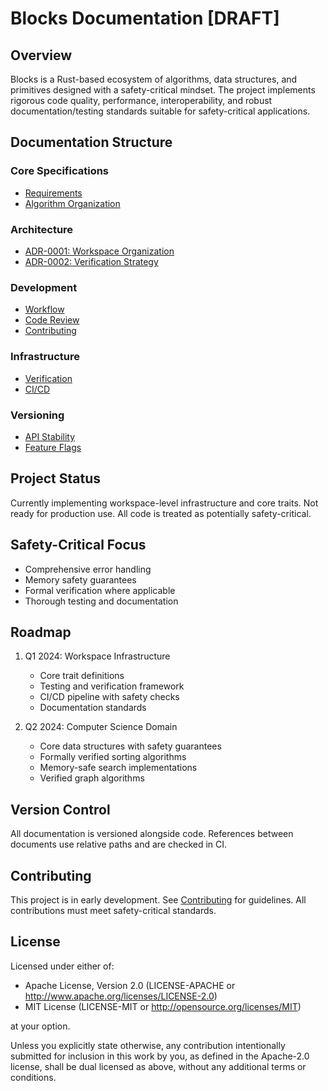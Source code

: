 # Blocks Documentation [DRAFT]

## Overview

Blocks is a Rust-based ecosystem of algorithms, data structures, and primitives designed with a safety-critical mindset. The project implements rigorous code quality, performance, interoperability, and robust documentation/testing standards suitable for safety-critical applications.

## Documentation Structure

### Core Specifications

- [Requirements](specifications/REQUIREMENTS.md)
- [Algorithm Organization](specifications/ALGORITHM_ORGANIZATION.md)

### Architecture

- [ADR-0001: Workspace Organization](architecture/ADR-0001-WORKSPACE-ORGANIZATION.md)
- [ADR-0002: Verification Strategy](architecture/ADR-0002-VERIFICATION-STRATEGY.md)

### Development

- [Workflow](development/WORKFLOW.md)
- [Code Review](development/CODE_REVIEW.md)
- [Contributing](development/CONTRIBUTING.md)

### Infrastructure

- [Verification](infrastructure/VERIFICATION.md)
- [CI/CD](infrastructure/CI_CD.md)

### Versioning

- [API Stability](versioning/API_STABILITY.md)
- [Feature Flags](versioning/FEATURE_FLAGS.md)

## Project Status

Currently implementing workspace-level infrastructure and core traits. Not ready for production use. All code is treated as potentially safety-critical.

## Safety-Critical Focus

- Comprehensive error handling
- Memory safety guarantees
- Formal verification where applicable
- Thorough testing and documentation

## Roadmap

1. Q1 2024: Workspace Infrastructure
   - Core trait definitions
   - Testing and verification framework
   - CI/CD pipeline with safety checks
   - Documentation standards

2. Q2 2024: Computer Science Domain
   - Core data structures with safety guarantees
   - Formally verified sorting algorithms
   - Memory-safe search implementations
   - Verified graph algorithms

## Version Control

All documentation is versioned alongside code. References between documents use relative paths and are checked in CI.

## Contributing

This project is in early development. See [Contributing](development/CONTRIBUTING.md) for guidelines. All contributions must meet safety-critical standards.

## License

Licensed under either of:

- Apache License, Version 2.0 (LICENSE-APACHE or <http://www.apache.org/licenses/LICENSE-2.0>)
- MIT License (LICENSE-MIT or <http://opensource.org/licenses/MIT>)

at your option.

Unless you explicitly state otherwise, any contribution intentionally submitted for inclusion in this work by you, as defined in the Apache-2.0 license, shall be dual licensed as above, without any additional terms or conditions.
